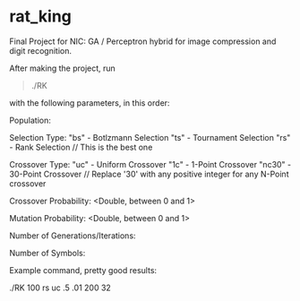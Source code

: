 # rat_king
Final Project for NIC: GA / Perceptron hybrid for image compression and digit recognition.

After making the project, run

> ./RK

with the following parameters, in this order:

Population:
  <Positive integer>
  
Selection Type:
  <String>
  "bs" - Botlzmann Selection
  "ts" - Tournament Selection
  "rs" - Rank Selection // This is the best one
  
Crossover Type:
  <String>
  "uc" - Uniform Crossover
  "1c" - 1-Point Crossover
  "nc30" - 30-Point Crossover // Replace '30' with any positive integer for any N-Point crossover
  
Crossover Probability:
  <Double, between 0 and 1>
  
Mutation Probability:
  <Double, between 0 and 1>
  
Number of Generations/Iterations:
  <Positive integer>
  
Number of Symbols:
  <Positive integer>
  
Example command, pretty good results:

./RK 100 rs uc .5 .01 200 32
